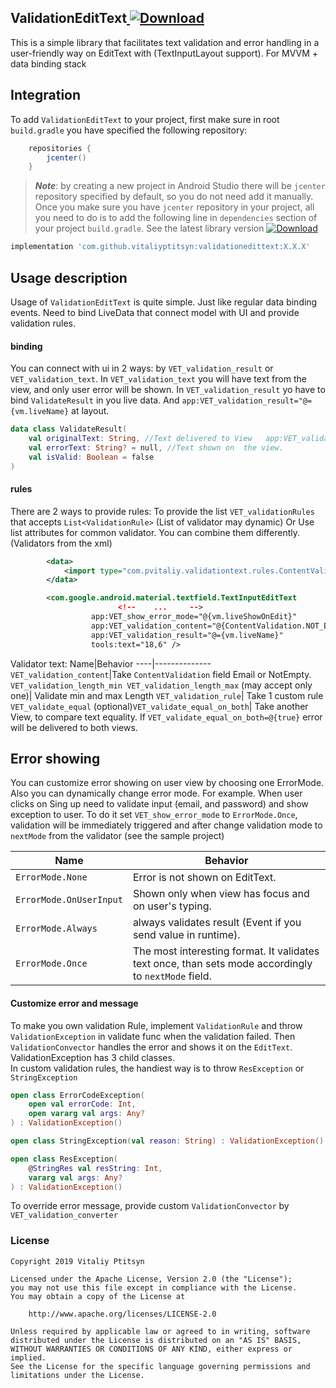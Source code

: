 ## **ValidationEditText**[ ![Download](https://api.bintray.com/packages/vitaliyptitsyn/maven/validationedittext/images/download.svg) ](https://bintray.com/vitaliyptitsyn/maven/validationedittext/_latestVersion)
This is a simple library that facilitates text validation and error handling in a user-friendly way
on EditText with (TextInputLayout support).
For MVVM + data binding stack

## **Integration**
To add `ValidationEditText` to your project, first make sure in root `build.gradle` you have specified the following repository:
```groovy
    repositories {
        jcenter()
    }
```
>***Note***: by creating a new project in Android Studio there will be `jcenter` repository specified by default, so you do not need add it manually.
Once you make sure you have `jcenter` repository in your project, all you need to do is to add the following line in `dependencies` section of your project `build.gradle`.
See the latest library version [ ![Download](https://api.bintray.com/packages/vitaliyptitsyn/maven/validationedittext/images/download.svg) ](https://bintray.com/vitaliyptitsyn/maven/validationedittext/_latestVersion)
```groovy
implementation 'com.github.vitaliyptitsyn:validationedittext:X.X.X'
```

## **Usage description**
Usage of `ValidationEditText` is quite simple. Just like regular data binding events. Need to bind LiveData that connect model with UI and provide validation rules.
#### **binding**
You can connect with ui in 2 ways: by `VET_validation_result` or `VET_validation_text`.
In `VET_validation_text` you will have text from the view, and only user error will be shown.
In `VET_validation_result` yo have to bind `ValidateResult` in you live data. And 
`app:VET_validation_result="@={vm.liveName}` at layout. 
```kotlin
data class ValidateResult(
    val originalText: String, //Text delivered to View   app:VET_validation_result="@={vm.liveName}"
    val errorText: String? = null, //Text shown on  the view. 
    val isValid: Boolean = false
)

```
#### **rules**
There are 2 ways to provide rules: 
    To provide the list `VET_validationRules` that accepts `List<ValidationRule>` (List of validator may dynamic)
    Or Use list attributes for common validator. You can combine them differently. (Validators from the xml)
    
```xml
        <data>
            <import type="com.pvitaliy.validationtext.rules.ContentValidation" />
        </data>

        <com.google.android.material.textfield.TextInputEditText
                        <!--    ...     -->
                  app:VET_show_error_mode="@{vm.liveShowOnEdit}"
                  app:VET_validation_content="@{ContentValidation.NOT_EMPTY}"
                  app:VET_validation_result="@={vm.liveName}"
                  tools:text="18,6" />
```
Validator text:
Name|Behavior
----|-------------- 
`VET_validation_content`|Take `ContentValidation` field Email or NotEmpty.
`VET_validation_length_min VET_validation_length_max` (may accept only one)| Validate min and max Length
`VET_validation_rule`| Take 1 custom rule
`VET_validate_equal` (optional)`VET_validate_equal_on_both`| Take another View, to compare text equality. If `VET_validate_equal_on_both=@{true}` error will be delivered to both views.

## **Error showing**
You can customize error showing on user view by choosing one ErrorMode. Also you can dynamically change error mode.
For example. When user clicks on Sing up need to validate input (email, and password) and show exception to user.
To do it set `VET_show_error_mode` to `ErrorMode.Once`, validation will be immediately triggered and after change validation mode to `nextMode` from the validator (see the sample project)

Name| Behavior
---- | --------------------------- 
`ErrorMode.None`| Error is not shown on EditText.
`ErrorMode.OnUserInput`| Shown only when view has focus and  on user\'s typing.
`ErrorMode.Always`| always validates result (Event if you send value in runtime).
`ErrorMode.Once`| The most interesting format. It validates text once, than sets mode accordingly to `nextMode` field.

#### **Customize error  and message**
To make you own validation Rule, implement `ValidationRule` and throw `ValidationException` in validate func when the validation failed.
Then `ValidationConvector` handles the error and shows it on the `EditText`.
ValidationException  has 3 child classes.  
In custom validation rules, the handiest way is to throw `ResException` or `StringException`

```kotlin
open class ErrorCodeException(
    open val errorCode: Int,
    open vararg val args: Any?
) : ValidationException()

open class StringException(val reason: String) : ValidationException()

open class ResException(
    @StringRes val resString: Int,
    vararg val args: Any?
) : ValidationException()
```
 To override error message, provide custom `ValidationConvector` by `VET_validation_converter`

### **License**
    Copyright 2019 Vitaliy Ptitsyn
   
    Licensed under the Apache License, Version 2.0 (the "License");
    you may not use this file except in compliance with the License.
    You may obtain a copy of the License at
    
        http://www.apache.org/licenses/LICENSE-2.0
    
    Unless required by applicable law or agreed to in writing, software
    distributed under the License is distributed on an "AS IS" BASIS,
    WITHOUT WARRANTIES OR CONDITIONS OF ANY KIND, either express or implied.
    See the License for the specific language governing permissions and
    limitations under the License.

